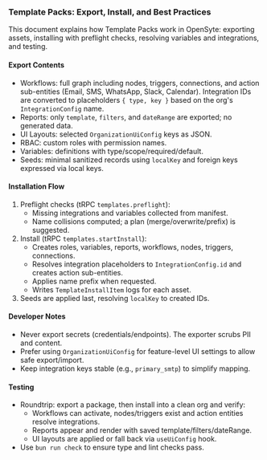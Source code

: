 ### Template Packs: Export, Install, and Best Practices

This document explains how Template Packs work in OpenSyte: exporting assets, installing with preflight checks, resolving variables and integrations, and testing.

#### Export Contents

- Workflows: full graph including nodes, triggers, connections, and action sub-entities (Email, SMS, WhatsApp, Slack, Calendar). Integration IDs are converted to placeholders `{ type, key }` based on the org's `IntegrationConfig` name.
- Reports: only `template`, `filters`, and `dateRange` are exported; no generated data.
- UI Layouts: selected `OrganizationUiConfig` keys as JSON.
- RBAC: custom roles with permission names.
- Variables: definitions with type/scope/required/default.
- Seeds: minimal sanitized records using `localKey` and foreign keys expressed via local keys.

#### Installation Flow

1. Preflight checks (tRPC `templates.preflight`):
   - Missing integrations and variables collected from manifest.
   - Name collisions computed; a plan (merge/overwrite/prefix) is suggested.
2. Install (tRPC `templates.startInstall`):
   - Creates roles, variables, reports, workflows, nodes, triggers, connections.
   - Resolves integration placeholders to `IntegrationConfig.id` and creates action sub-entities.
   - Applies name prefix when requested.
   - Writes `TemplateInstallItem` logs for each asset.
3. Seeds are applied last, resolving `localKey` to created IDs.

#### Developer Notes

- Never export secrets (credentials/endpoints). The exporter scrubs PII and content.
- Prefer using `OrganizationUiConfig` for feature-level UI settings to allow safe export/import.
- Keep integration keys stable (e.g., `primary_smtp`) to simplify mapping.

#### Testing

- Roundtrip: export a package, then install into a clean org and verify:
  - Workflows can activate, nodes/triggers exist and action entities resolve integrations.
  - Reports appear and render with saved template/filters/dateRange.
  - UI layouts are applied or fall back via `useUiConfig` hook.
- Use `bun run check` to ensure type and lint checks pass.
